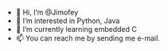 - 👋 Hi, I’m @Jimofey
- 👀 I’m interested in Python, Java
- 🌱 I’m currently learning embedded C
- 📫 You can reach me by sending me e-mail.

<!---
Jimofey/Jimofey is a ✨ special ✨ repository because its `README.md` (this file) appears on your GitHub profile.
You can click the Preview link to take a look at your changes.
--->
